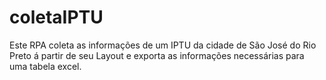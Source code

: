 # coletaIPTU
Este RPA coleta as informações de um IPTU da cidade de São José do Rio Preto á partir de seu Layout e exporta as informações necessárias para uma tabela excel.
